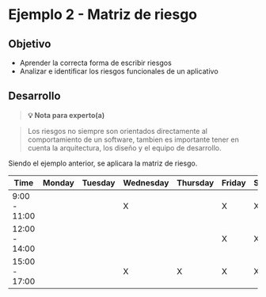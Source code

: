 # Ejemplo 2 - Matriz de riesgo

## Objetivo

* Aprender la correcta forma de escribir riesgos
* Analizar e identificar los riesgos funcionales de un aplicativo

## Desarrollo

>**💡 Nota para experto(a)**

> Los riesgos no siempre son orientados directamente al comportamiento de un software, tambien es importante tener en cuenta la arquitectura, los diseño y el equipo de desarrollo.

Siendo el ejemplo anterior, se aplicara la matriz de riesgo.

| Time | Monday | Tuesday | Wednesday | Thursday | Friday | Saturday |
| --- | --- | --- | --- | --- | --- | --- |
| 9:00 - 11:00 |  |  | X |  | X | X |
| 12:00 - 14:00 |  |  |  |  | X | X |
| 15:00 - 17:00 |  |  | X | X | X | X |


